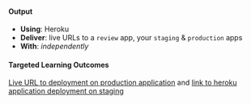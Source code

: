 #### Output
- **Using**: Heroku
- **Deliver**: live URLs to a `review` app, your `staging` & `production` apps
- **With**: *independently*

#### Targeted Learning Outcomes
[Live URL to deployment on production application](https://fomokaro-inverted-production.herokuapp.com/) and [link to heroku application deployment on staging](https://fomokaro-invertedindex-staging.herokuapp.com/)